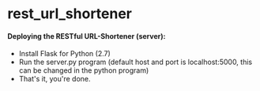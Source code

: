 # rest_url_shortener

#### Deploying the RESTful URL-Shortener (server):

- Install Flask for Python (2.7)
- Run the server.py program (default host and port is localhost:5000, this can be changed in the python program)
- That's it, you're done.

